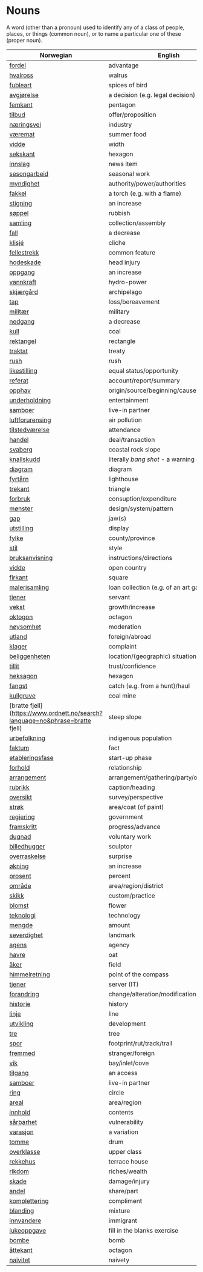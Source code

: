 # Nouns

A word (other than a pronoun) used to identify any of a class of people, places, or things (common noun), or to name a particular one of these (proper noun).

| Norwegian | English | Gender |
| --- | --- | --- |
| [fordel](https://www.ordnett.no/search?language=no&phrase=fordel) | advantage | m |
| [hvalross](https://www.ordnett.no/search?language=no&phrase=hvalross) | walrus | m |
| [fubleart](https://www.ordnett.no/search?language=no&phrase=fubleart) | spices of bird | m/f |
| [avgjørelse](https://www.ordnett.no/search?language=no&phrase=avgjørelse) | a decision (e.g. legal decision) | m |
| [femkant](https://www.ordnett.no/search?language=no&phrase=femkant) | pentagon | m |
| [tilbud](https://www.ordnett.no/search?language=no&phrase=tilbud) | offer/proposition | i |
| [næringsvei](https://www.ordnett.no/search?language=no&phrase=næringsvei) | industry | m |
| [væremat](https://www.ordnett.no/search?language=no&phrase=væremat) | summer food | m |
| [vidde](https://www.ordnett.no/search?language=no&phrase=vidde) | width | m/f |
| [sekskant](https://www.ordnett.no/search?language=no&phrase=sekskant) | hexagon | m |
| [innslag](https://www.ordnett.no/search?language=no&phrase=innslag) | news item | i |
| [sesongarbeid](https://www.ordnett.no/search?language=no&phrase=sesongarbeid) | seasonal work | i |
| [myndighet](https://www.ordnett.no/search?language=no&phrase=myndighet) | authority/power/authorities | m |
| [fakkel](https://www.ordnett.no/search?language=no&phrase=fakkel) | a torch (e.g. with a flame) | m |
| [stigning](https://www.ordnett.no/search?language=no&phrase=stigning) | an increase | m |
| [søppel](https://www.ordnett.no/search?language=no&phrase=søppel) | rubbish | i |
| [samling](https://www.ordnett.no/search?language=no&phrase=samling) | collection/assembly | m |
| [fall](https://www.ordnett.no/search?language=no&phrase=fall) | a decrease | i |
| [klisjé](https://www.ordnett.no/search?language=no&phrase=klisjé) | cliche | m |
| [fellestrekk](https://www.ordnett.no/search?language=no&phrase=fellestrekk) | common feature | i |
| [hodeskade](https://www.ordnett.no/search?language=no&phrase=hodeskade) | head injury | m |
| [oppgang](https://www.ordnett.no/search?language=no&phrase=oppgang) | an increase | m |
| [vannkraft](https://www.ordnett.no/search?language=no&phrase=vannkraft) | hydro-power | m |
| [skjærgård](https://www.ordnett.no/search?language=no&phrase=skjærgård) | archipelago | m |
| [tap](https://www.ordnett.no/search?language=no&phrase=tap) | loss/bereavement | i |
| [militær](https://www.ordnett.no/search?language=no&phrase=militær) | military | m |
| [nedgang](https://www.ordnett.no/search?language=no&phrase=nedgang) | a decrease | m |
| [kull](https://www.ordnett.no/search?language=no&phrase=kull) | coal | i |
| [rektangel](https://www.ordnett.no/search?language=no&phrase=rektangel) | rectangle | i |
| [traktat](https://www.ordnett.no/search?language=no&phrase=traktat) | treaty | m |
| [rush](https://www.ordnett.no/search?language=no&phrase=rush) | rush | i |
| [likestilling](https://www.ordnett.no/search?language=no&phrase=likestilling) | equal status/opportunity | m |
| [referat](https://www.ordnett.no/search?language=no&phrase=referat) | account/report/summary | i |
| [opphav](https://www.ordnett.no/search?language=no&phrase=opphav) | origin/source/beginning/cause | i |
| [underholdning](https://www.ordnett.no/search?language=no&phrase=underholdning) | entertainment | m |
| [samboer](https://www.ordnett.no/search?language=no&phrase=samboer) | live-in partner | m |
| [luftforurensing](https://www.ordnett.no/search?language=no&phrase=luftforurensing) | air pollution | m |
| [tilstedværelse](https://www.ordnett.no/search?language=no&phrase=tilstedværelse) | attendance | i |
| [handel](https://www.ordnett.no/search?language=no&phrase=handel) | deal/transaction | m |
| [svaberg](https://www.ordnett.no/search?language=no&phrase=svaberg) | coastal rock slope | i |
| [knallskudd](https://www.ordnett.no/search?language=no&phrase=knallskudd) | literally _bang shot_ - a warning shot gun | i |
| [diagram](https://www.ordnett.no/search?language=no&phrase=diagram) | diagram | i |
| [fyrtårn](https://www.ordnett.no/search?language=no&phrase=fyrtårn) | lighthouse | i |
| [trekant](https://www.ordnett.no/search?language=no&phrase=trekant) | triangle | m |
| [forbruk](https://www.ordnett.no/search?language=no&phrase=forbruk) | consuption/expenditure | i |
| [mønster](https://www.ordnett.no/search?language=no&phrase=mønster) | design/system/pattern | i |
| [gap](https://www.ordnett.no/search?language=no&phrase=gap) | jaw(s) | m |
| [utstilling](https://www.ordnett.no/search?language=no&phrase=utstilling) | display | m |
| [fylke](https://www.ordnett.no/search?language=no&phrase=fylke) | county/province | i |
| [stil](https://www.ordnett.no/search?language=no&phrase=stil) | style | m |
| [bruksanvisning](https://www.ordnett.no/search?language=no&phrase=bruksanvisning) | instructions/directions | m |
| [vidde](https://www.ordnett.no/search?language=no&phrase=vidde) | open country | m |
| [firkant](https://www.ordnett.no/search?language=no&phrase=firkant) | square | m |
| [malerisamling](https://www.ordnett.no/search?language=no&phrase=malerisamling) | loan collection (e.g. of an art gallery) | m |
| [tjener](https://www.ordnett.no/search?language=no&phrase=tjener) | servant | m |
| [vekst](https://www.ordnett.no/search?language=no&phrase=vekst) | growth/increase | m |
| [oktogon](https://www.ordnett.no/search?language=no&phrase=oktogon) | octagon | m |
| [nøysomhet](https://www.ordnett.no/search?language=no&phrase=nøysomhet) | moderation | m |
| [utland](https://www.ordnett.no/search?language=no&phrase=utland) | foreign/abroad | m |
| [klager](https://www.ordnett.no/search?language=no&phrase=klager) | complaint | m |
| [beliggenheten](https://www.ordnett.no/search?language=no&phrase=beliggenheten) | location/(geographic) situation | m/f |
| [tillit](https://www.ordnett.no/search?language=no&phrase=tillit) | trust/confidence | m |
| [heksagon](https://www.ordnett.no/search?language=no&phrase=heksagon) | hexagon | m |
| [fangst](https://www.ordnett.no/search?language=no&phrase=fangst) | catch (e.g. from a hunt)/haul | m |
| [kullgruve](https://www.ordnett.no/search?language=no&phrase=kullgruve) | coal mine | m |
| [bratte fjell](https://www.ordnett.no/search?language=no&phrase=bratte fjell) | steep slope | m |
| [urbefolkning](https://www.ordnett.no/search?language=no&phrase=urbefolkning) | indigenous population | m |
| [faktum](https://www.ordnett.no/search?language=no&phrase=faktum) | fact | i |
| [etableringsfase](https://www.ordnett.no/search?language=no&phrase=etableringsfase) | start-up phase | m |
| [forhold](https://www.ordnett.no/search?language=no&phrase=forhold) | relationship | i |
| [arrangement](https://www.ordnett.no/search?language=no&phrase=arrangement) | arrangement/gathering/party/organisation | i |
| [rubrikk](https://www.ordnett.no/search?language=no&phrase=rubrikk) | caption/heading | m |
| [oversikt](https://www.ordnett.no/search?language=no&phrase=oversikt) | survey/perspective | m |
| [strøk](https://www.ordnett.no/search?language=no&phrase=strøk) | area/coat (of paint) | i |
| [regjering](https://www.ordnett.no/search?language=no&phrase=regjering) | government | m |
| [framskritt](https://www.ordnett.no/search?language=no&phrase=framskritt) | progress/advance | i |
| [dugnad](https://www.ordnett.no/search?language=no&phrase=dugnad) | voluntary work | m |
| [billedhugger](https://www.ordnett.no/search?language=no&phrase=billedhugger) | sculptor | m |
| [overraskelse](https://www.ordnett.no/search?language=no&phrase=overraskelse) | surprise | m |
| [økning](https://www.ordnett.no/search?language=no&phrase=økning) | an increase | m |
| [prosent](https://www.ordnett.no/search?language=no&phrase=prosent) | percent | m |
| [område](https://www.ordnett.no/search?language=no&phrase=område) | area/region/district | i |
| [skikk](https://www.ordnett.no/search?language=no&phrase=skikk) | custom/practice | m |
| [blomst](https://www.ordnett.no/search?language=no&phrase=blomst) | flower | m |
| [teknologi](https://www.ordnett.no/search?language=no&phrase=teknologi) | technology | m |
| [mengde](https://www.ordnett.no/search?language=no&phrase=mengde) | amount | m |
| [severdighet](https://www.ordnett.no/search?language=no&phrase=severdighet) | landmark | m |
| [agens](https://www.ordnett.no/search?language=no&phrase=agens) | agency | m |
| [havre](https://www.ordnett.no/search?language=no&phrase=havre) | oat | m |
| [åker](https://www.ordnett.no/search?language=no&phrase=åker) | field | m |
| [himmelretning](https://www.ordnett.no/search?language=no&phrase=himmelretning) | point of the compass | m |
| [tjener](https://www.ordnett.no/search?language=no&phrase=tjener) | server (IT) | m |
| [forandring](https://www.ordnett.no/search?language=no&phrase=forandring) | change/alteration/modification | m |
| [historie](https://www.ordnett.no/search?language=no&phrase=historie) | history | m/f |
| [linje](https://www.ordnett.no/search?language=no&phrase=linje) | line | m |
| [utvikling](https://www.ordnett.no/search?language=no&phrase=utvikling) | development | m |
| [tre](https://www.ordnett.no/search?language=no&phrase=tre) | tree | i |
| [spor](https://www.ordnett.no/search?language=no&phrase=spor) | footprint/rut/track/trail | i |
| [fremmed](https://www.ordnett.no/search?language=no&phrase=fremmed) | stranger/foreign | m |
| [vik](https://www.ordnett.no/search?language=no&phrase=vik) | bay/inlet/cove | m |
| [tilgang](https://www.ordnett.no/search?language=no&phrase=tilgang) | an access | i |
| [samboer](https://www.ordnett.no/search?language=no&phrase=samboer) | live-in partner | m |
| [ring](https://www.ordnett.no/search?language=no&phrase=ring) | circle | m |
| [areal](https://www.ordnett.no/search?language=no&phrase=areal) | area/region | i |
| [innhold](https://www.ordnett.no/search?language=no&phrase=innhold) | contents | i |
| [sårbarhet](https://www.ordnett.no/search?language=no&phrase=sårbarhet) | vulnerability | m |
| [varasjon](https://www.ordnett.no/search?language=no&phrase=varasjon) | a variation | m |
| [tomme](https://www.ordnett.no/search?language=no&phrase=tomme) | drum | m |
| [overklasse](https://www.ordnett.no/search?language=no&phrase=overklasse) | upper class | m |
| [rekkehus](https://www.ordnett.no/search?language=no&phrase=rekkehus) | terrace house | i |
| [rikdom](https://www.ordnett.no/search?language=no&phrase=rikdom) | riches/wealth | m |
| [skade](https://www.ordnett.no/search?language=no&phrase=skade) | damage/injury | m |
| [andel](https://www.ordnett.no/search?language=no&phrase=andel) | share/part | m |
| [komplettering](https://www.ordnett.no/search?language=no&phrase=komplettering) | compliment | m |
| [blanding](https://www.ordnett.no/search?language=no&phrase=blanding) | mixture | m |
| [innvandere](https://www.ordnett.no/search?language=no&phrase=innvandere) | immigrant | m |
| [lukeoppgave](https://www.ordnett.no/search?language=no&phrase=lukeoppgave) | fill in the blanks exercise | m |
| [bombe](https://www.ordnett.no/search?language=no&phrase=bombe) | bomb | m |
| [åttekant](https://www.ordnett.no/search?language=no&phrase=åttekant) | octagon | m |
| [naivitet](https://www.ordnett.no/search?language=no&phrase=naivitet) | naivety | m |

